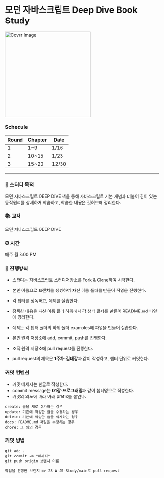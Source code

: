 # 모던 자바스크립트 Deep Dive Book Study
<img src="https://user-images.githubusercontent.com/46489446/147623793-81366884-23e2-41bd-96c9-71d846ebcfe8.jpeg" width="280" title="Cover Image" align="center">

### Schedule

| Round | Chapter | Date |
----|----|----
| 1 | 1~9 | 1/16 |
| 2 | 10~15 | 1/23 |
| 3 | 15~20 | 12/30 |
  ---

### 🧐 스터디 목적
모던 자바스크립트 DEEP DIVE 책을 통해 자바스크립트 기본 개념과 더불어 깊이 있는 동작원리를 상세하게 학습하고, 학습한 내용은 깃허브에 정리한다.

### 📚 교재
모던 자바스크립트 DEEP DIVE

### ⏰ 시간
매주 월 8:00 PM

### 📝 진행방식
- 스터디는 자바스크립트 스터디저장소를 Fork & Clone하여 시작한다.

- 본인 이름으로 브랜치를 생성하여 자신 이름 폴더를 만들어 작업을 진행한다.

- 각 챕터를 정독하고, 예제를 실습한다.

- 정독한 내용을 자신 이름 폴더 하위에서 각 챕터 폴더를 만들어 README.md 파일에 정리한다.

- 예제는 각 챕터 폴더의 하위 폴더 examples에 파일을 만들어 실습한다.

- 본인 원격 저장소에 add, commit, push를 진행한다.

- 조직 원격 저장소에 pull request를 진행한다.

- pull request의 제목은 **1주차-김태강**과 같이 작성하고, 챕터 단위로 커밋한다.

### 커밋 컨벤션
- 커밋 메세지는 한글로 작성한다.
- commit message는 **01장-프로그래밍**과 같이 챕터명으로 작성한다.
- 커밋의 의도에 따라 아래 prefix를 붙인다.

```
create: 글을 새로 추가하는 경우
update: 기존에 작성한 글을 수정하는 경우
delete: 기존에 작성한 글을 삭제하는 경우
docs: README.md 파일을 수정하는 경우
chore: 그 외의 경우
```

### 커밋 방법
```
git add .
git commit -m "메시지"
git push origin 브랜치 이름

작업을 진행한 브랜치 => 23-W-JS-Study/main로 pull request
```
